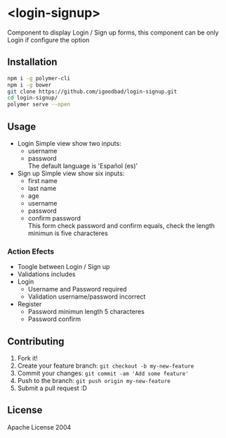 # \<login-signup\>

Component to display Login / Sign up forms, this component can be only Login if configure the option

## Installation

```sh
npm i -g polymer-cli
npm i -g bower
git clone https://github.com/igoodbad/login-signup.git
cd login-signup/
polymer serve --open
```

## Usage

+ Login
Simple view show two inputs:
    + username
    + password  
The default language is 'Español (es)'
+ Sign up
Simple view show six inputs:
    + first name
    + last name
    + age
    + username
    + password
    + confirm password  
This form check password and confirm equals, check the length minimun is five characteres  

### Action Efects
+ Toogle between Login / Sign up
+ Validations includes
+ Login
    + Username and Password required
    + Validation username/password incorrect
+ Register
    + Password minimun length 5 characteres
    + Password confirm


## Contributing

1. Fork it!
2. Create your feature branch: `git checkout -b my-new-feature`
3. Commit your changes: `git commit -am 'Add some feature'`
4. Push to the branch: `git push origin my-new-feature`
5. Submit a pull request :D

## License

Apache License 2004

